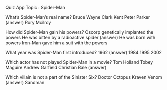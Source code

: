 Quiz App Topic : Spider-Man



What’s Spider-Man’s real name?
Bruce Wayne
Clark Kent
Peter Parker (answer)
Rory Mcilroy

How did Spider-Man gain his powers?
Oscorp genetically implanted the powers
He was bitten by a radioactive spider (answer)
He was born with powers
Iron-Man gave him a suit with the powers

What year was Spider-Man first introduced?
1962 (answer)
1984
1995
2002

Which actor has not played Spider-Man in a movie?
Tom Holland
Tobey Maguire
Andrew Garfield
Christian Bale (answer)

Which villain is not a part of the Sinister Six?
Doctor Octopus
Kraven
Venom (answer)
Sandman


